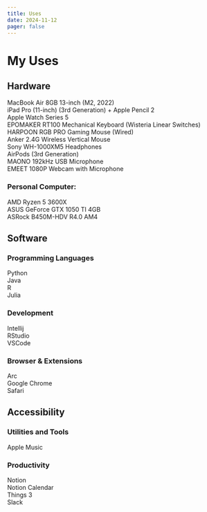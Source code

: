 ```yaml
---
title: Uses
date: 2024-11-12
pager: false
---
```


# My Uses
## Hardware
MacBook Air 8GB 13-inch (M2, 2022) <br>
iPad Pro (11-inch) (3rd Generation) + Apple Pencil 2 <br>
Apple Watch Series 5 <br>
EPOMAKER RT100 Mechanical Keyboard (Wisteria Linear Switches) <br>
HARPOON RGB PRO Gaming Mouse (Wired) <br>
Anker 2.4G Wireless Vertical Mouse <br>
Sony WH-1000XM5 Headphones <br>
AirPods (3rd Generation) <br>
MAONO 192kHz USB Microphone <br>
EMEET 1080P Webcam with Microphone <br>
### Personal Computer: <br>
AMD Ryzen 5 3600X <br>
ASUS GeForce GTX 1050 TI 4GB <br>
ASRock B450M-HDV R4.0 AM4  <br>


## Software
### Programming Languages
Python <br>
Java <br>
R <br>
Julia <br>

### Development
Intellij <br>
RStudio <br>
VSCode <br>

### Browser & Extensions
Arc <br>
Google Chrome <br>
Safari <br>

## Accessibility
### Utilities and Tools
Apple Music <br>

### Productivity
Notion <br>
Notion Calendar <br>
Things 3 <br>
Slack <br>


